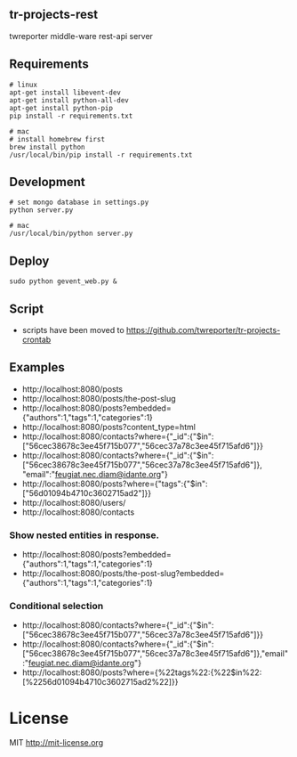## tr-projects-rest

twreporter middle-ware rest-api server

## Requirements 
``` shell
# linux
apt-get install libevent-dev
apt-get install python-all-dev
apt-get install python-pip
pip install -r requirements.txt

# mac
# install homebrew first
brew install python
/usr/local/bin/pip install -r requirements.txt
``` 

## Development
``` shell
# set mongo database in settings.py
python server.py

# mac
/usr/local/bin/python server.py
```

## Deploy

``` shell
sudo python gevent_web.py &
```

## Script

- scripts have been moved to https://github.com/twreporter/tr-projects-crontab

## Examples

- http://localhost:8080/posts
- http://localhost:8080/posts/the-post-slug
- http://localhost:8080/posts?embedded={"authors":1,"tags":1,"categories":1}
- http://localhost:8080/posts?content_type=html
- http://localhost:8080/contacts?where={"_id":{"$in":["56cec38678c3ee45f715b077","56cec37a78c3ee45f715afd6"]}}
- http://localhost:8080/contacts?where={"_id":{"$in":["56cec38678c3ee45f715b077","56cec37a78c3ee45f715afd6"]}, "email":"feugiat.nec.diam@idante.org"}
- http://localhost:8080/posts?where={"tags":{"$in":["56d01094b4710c3602715ad2"]}}
- http://localhost:8080/users/
- http://localhost:8080/contacts

### Show nested entities in response.
- http://localhost:8080/posts?embedded={"authors":1,"tags":1,"categories":1}
- http://localhost:8080/posts/the-post-slug?embedded={"authors":1,"tags":1,"categories":1}
 

### Conditional selection
- http://localhost:8080/contacts?where={"_id":{"$in":["56cec38678c3ee45f715b077","56cec37a78c3ee45f715afd6"]}}
- http://localhost:8080/contacts?where={"_id":{"$in":["56cec38678c3ee45f715b077","56cec37a78c3ee45f715afd6"]},"email":"feugiat.nec.diam@idante.org"}
- http://localhost:8080/posts?where={%22tags%22:{%22$in%22:[%2256d01094b4710c3602715ad2%22]}}


# License

MIT http://mit-license.org 
